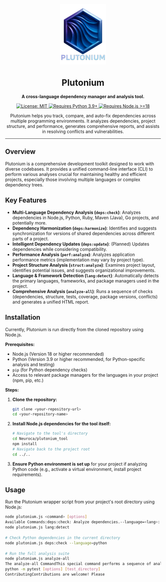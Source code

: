 <p align="center">
  <img src="plutonium_tool/plutonium/assets/plutonium-icon.png" alt="Plutonium Logo" width="150"/>
</p>

<h1 align="center">Plutonium</h1>

<p align="center">
  <strong>A cross-language dependency manager and analysis tool.</strong>
</p>

<p align="center">
  <a href="LICENSE">
    <img src="https://img.shields.io/badge/License-MIT-blue.svg?style=flat-square" alt="License: MIT"/>
  </a>
  <a href="https://www.python.org/downloads/">
    <img src="https://img.shields.io/badge/python-3.9+-blue.svg?style=flat-square" alt="Requires Python 3.9+"/>
  </a>
   <a href="https://nodejs.org/">
    <img src="https://img.shields.io/badge/node-%3E%3D18-important.svg?style=flat-square" alt="Requires Node.js >=18"/>
  </a>
</p>

<p align="center">
  Plutonium helps you track, compare, and auto-fix dependencies across multiple programming environments. It analyzes dependencies, project structure, and performance, generates comprehensive reports, and assists in resolving conflicts and vulnerabilities.
</p>

---

## Overview

Plutonium is a comprehensive development toolkit designed to work with diverse codebases. It provides a unified command-line interface (CLI) to perform various analyses crucial for maintaining healthy and efficient projects, especially those involving multiple languages or complex dependency trees.

## Key Features

* **Multi-Language Dependency Analysis (`deps:check`)**: Analyzes dependencies in Node.js, Python, Ruby, Maven (Java), Go projects, and potentially more.
* **Dependency Harmonization (`deps:harmonize`)**: Identifies and suggests synchronization for versions of shared dependencies across different parts of a project.
* **Intelligent Dependency Updates (`deps:update`)**: (Planned) Updates dependencies while considering compatibility.
* **Performance Analysis (`perf:analyze`)**: Analyzes application performance metrics (implementation may vary by project type).
* **Project Structure Analysis (`struct:analyze`)**: Examines project layout, identifies potential issues, and suggests organizational improvements.
* **Language & Framework Detection (`lang:detect`)**: Automatically detects the primary languages, frameworks, and package managers used in the project.
* **Comprehensive Analysis (`analyze-all`)**: Runs a sequence of checks (dependencies, structure, tests, coverage, package versions, conflicts) and generates a unified HTML report.

## Installation

Currently, Plutonium is run directly from the cloned repository using Node.js.

**Prerequisites:**

* Node.js (Version 18 or higher recommended)
* Python (Version 3.9 or higher recommended, for Python-specific analysis and testing)
* `pip` (for Python dependency checks)
* Access to relevant package managers for the languages in your project (npm, pip, etc.)

**Steps:**

1.  **Clone the repository:**
    ```bash
    git clone <your-repository-url>
    cd <your-repository-name>
    ```
2.  **Install Node.js dependencies for the tool itself:**
    ```bash
    # Navigate to the tool's directory
    cd Neuroca/plutonium_tool
    npm install
    # Navigate back to the project root
    cd ../..
    ```
3.  **Ensure Python environment is set up** for your project if analyzing Python code (e.g., activate a virtual environment, install project requirements).

## Usage

Run the Plutonium wrapper script from your project's root directory using Node.js:

```bash
node plutonium.js <command> [options]
Available Commands:deps:check: Analyze dependencies.--language=<lang>: Specify language (auto, python, js, etc.). Default: auto.--path=<dir>: Path to analyze (default: .).deps:harmonize: Check for conflicting versions of the same dependency.--fix: Attempt to apply harmonization changes.deps:update: (Planned) Update dependencies.perf:analyze: Analyze performance (may depend on project type).struct:analyze: Analyze project directory structure.lang:detect: Detect project languages and frameworks.analyze-all: Run a comprehensive suite of checks and generate a unified report.help [command]: Show help information.Global Options:--verbose: Show detailed output.--json: Output results in JSON format (for applicable commands).--path=<dir>: Specify the project directory to analyze (default: current directory .).Examples:# Detect languages in the current directory
node plutonium.js lang:detect

# Check Python dependencies in the current directory
node plutonium.js deps:check --language=python

# Run the full analysis suite
node plutonium.js analyze-all
The analyze-all CommandThis special command performs a sequence of analyses:Runs deps:check (currently hardcoded for Python).Runs struct:analyze.Runs tests using pytest and collects coverage data (requires pytest and coverage Python packages).Checks installed Python package versions using importlib.metadata or pkg_resources.Checks for Python dependency conflicts using pip check.Generates a unified HTML report (Neuroca/reports/unified_analysis.html) summarizing the findings and providing recommendations.DevelopmentSetup:Follow the Installation steps.Install development dependencies if any are specified (check Neuroca/plutonium_tool/package.json).Running Tests:The analyze-all command includes running tests via pytest. Ensure pytest and related packages (like pytest-cov) are installed in your Python environment. You can also run tests manually:# Make sure your Python environment is active
python -m pytest [options] [test_directory]
ContributingContributions are welcome! Please